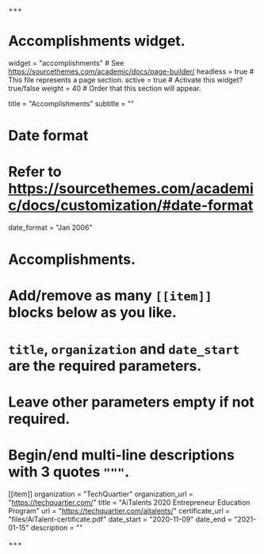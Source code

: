 +++
# Accomplishments widget.
widget = "accomplishments"  # See https://sourcethemes.com/academic/docs/page-builder/
headless = true  # This file represents a page section.
active = true  # Activate this widget? true/false
weight = 40  # Order that this section will appear.

title = "Accomplish&shy;ments"
subtitle = ""

# Date format
#   Refer to https://sourcethemes.com/academic/docs/customization/#date-format
date_format = "Jan 2006"

# Accomplishments.
#   Add/remove as many `[[item]]` blocks below as you like.
#   `title`, `organization` and `date_start` are the required parameters.
#   Leave other parameters empty if not required.
#   Begin/end multi-line descriptions with 3 quotes `"""`.

[[item]]
  organization = "TechQuartier"
  organization_url = "https://techquartier.com/"
  title = "AiTalents 2020 Entrepreneur Education Program"
  url = "https://techquartier.com/aitalents/"
  certificate_url = "files/AiTalent-certificate.pdf"
  date_start = "2020-11-09"
  date_end = "2021-01-15"
  description = ""


+++
